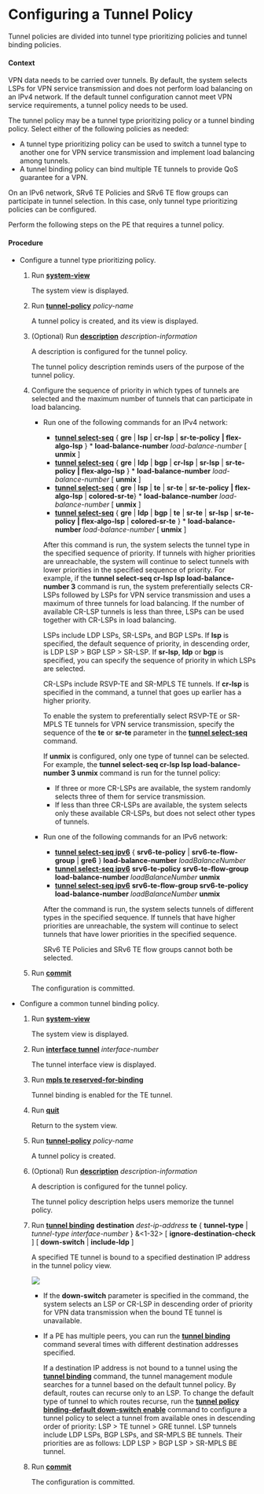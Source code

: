 Configuring a Tunnel Policy
===========================

Tunnel policies are divided into tunnel type prioritizing policies and tunnel binding policies.

#### Context

VPN data needs to be carried over tunnels. By default, the system selects LSPs for VPN service transmission and does not perform load balancing on an IPv4 network. If the default tunnel configuration cannot meet VPN service requirements, a tunnel policy needs to be used.

The tunnel policy may be a tunnel type prioritizing policy or a tunnel binding policy. Select either of the following policies as needed:

* A tunnel type prioritizing policy can be used to switch a tunnel type to another one for VPN service transmission and implement load balancing among tunnels.
* A tunnel binding policy can bind multiple TE tunnels to provide QoS guarantee for a VPN.

On an IPv6 network, SRv6 TE Policies and SRv6 TE flow groups can participate in tunnel selection. In this case, only tunnel type prioritizing policies can be configured.

Perform the following steps on the PE that requires a tunnel policy.


#### Procedure

* Configure a tunnel type prioritizing policy.
  1. Run [**system-view**](cmdqueryname=system-view)
     
     
     
     The system view is displayed.
  2. Run [**tunnel-policy**](cmdqueryname=tunnel-policy) *policy-name*
     
     
     
     A tunnel policy is created, and its view is displayed.
  3. (Optional) Run [**description**](cmdqueryname=description) *description-information*
     
     
     
     A description is configured for the tunnel policy.
     
     The tunnel policy description reminds users of the purpose of the tunnel policy.
  4. Configure the sequence of priority in which types of tunnels are selected and the maximum number of tunnels that can participate in load balancing.
     
     
     + Run one of the following commands for an IPv4 network:
       - [**tunnel select-seq**](cmdqueryname=tunnel+select-seq) { **gre** | **lsp** | **cr-lsp** | **sr-te-policy** **| flex-algo-lsp** } \* **load-balance-number** *load-balance-number* [ **unmix** ]
       - [**tunnel select-seq**](cmdqueryname=tunnel+select-seq) { **gre** | **ldp** | **bgp** | **cr-lsp** | **sr-lsp** | **sr-te-policy** **| flex-algo-lsp** } \* **load-balance-number** *load-balance-number* [ **unmix** ]
       - [**tunnel select-seq**](cmdqueryname=tunnel+select-seq) { **gre** | **lsp** | **te** | **sr-te** | **sr-te-policy** **| flex-algo-lsp** | **colored-sr-te**} \* **load-balance-number** *load-balance-number* [ **unmix** ]
       - [**tunnel select-seq**](cmdqueryname=tunnel+select-seq) { **gre** | **ldp** | **bgp** | **te** | **sr-te** | **sr-lsp** | **sr-te-policy** **| flex-algo-lsp** | **colored-sr-te** } \* **load-balance-number** *load-balance-number* [ **unmix** ]
       
       After this command is run, the system selects the tunnel type in the specified sequence of priority. If tunnels with higher priorities are unreachable, the system will continue to select tunnels with lower priorities in the specified sequence of priority. For example, if the **tunnel select-seq cr-lsp lsp load-balance-number 3** command is run, the system preferentially selects CR-LSPs followed by LSPs for VPN service transmission and uses a maximum of three tunnels for load balancing. If the number of available CR-LSP tunnels is less than three, LSPs can be used together with CR-LSPs in load balancing.
       
       LSPs include LDP LSPs, SR-LSPs, and BGP LSPs. If **lsp** is specified, the default sequence of priority, in descending order, is LDP LSP > BGP LSP > SR-LSP. If **sr-lsp**, **ldp** or **bgp** is specified, you can specify the sequence of priority in which LSPs are selected.
       
       CR-LSPs include RSVP-TE and SR-MPLS TE tunnels. If **cr-lsp** is specified in the command, a tunnel that goes up earlier has a higher priority.
       
       To enable the system to preferentially select RSVP-TE or SR-MPLS TE tunnels for VPN service transmission, specify the sequence of the **te** or **sr-te** parameter in the [**tunnel select-seq**](cmdqueryname=tunnel+select-seq) command.
       
       If **unmix** is configured, only one type of tunnel can be selected. For example, the **tunnel select-seq cr-lsp lsp load-balance-number 3 unmix** command is run for the tunnel policy:
       - If three or more CR-LSPs are available, the system randomly selects three of them for service transmission.
       - If less than three CR-LSPs are available, the system selects only these available CR-LSPs, but does not select other types of tunnels.
     + Run one of the following commands for an IPv6 network:
       - [**tunnel select-seq ipv6**](cmdqueryname=tunnel+select-seq+ipv6) { **srv6-te-policy** | **srv6-te-flow-group** | **gre6** } **load-balance-number** *loadBalanceNumber*
       - [**tunnel select-seq ipv6**](cmdqueryname=tunnel+select-seq+ipv6) **srv6-te-policy** **srv6-te-flow-group** **load-balance-number** *loadBalanceNumber* **unmix**
       - [**tunnel select-seq ipv6**](cmdqueryname=tunnel+select-seq+ipv6) **srv6-te-flow-group srv6-te-policy** **load-balance-number** *loadBalanceNumber* **unmix**
       
       After the command is run, the system selects tunnels of different types in the specified sequence. If tunnels that have higher priorities are unreachable, the system will continue to select tunnels that have lower priorities in the specified sequence.
       
       SRv6 TE Policies and SRv6 TE flow groups cannot both be selected.
  5. Run [**commit**](cmdqueryname=commit)
     
     
     
     The configuration is committed.
* Configure a common tunnel binding policy.
  1. Run [**system-view**](cmdqueryname=system-view)
     
     
     
     The system view is displayed.
  2. Run [**interface tunnel**](cmdqueryname=interface+tunnel) *interface-number*
     
     
     
     The tunnel interface view is displayed.
  3. Run [**mpls te reserved-for-binding**](cmdqueryname=mpls+te+reserved-for-binding)
     
     
     
     Tunnel binding is enabled for the TE tunnel.
  4. Run [**quit**](cmdqueryname=quit)
     
     
     
     Return to the system view.
  5. Run [**tunnel-policy**](cmdqueryname=tunnel-policy) *policy-name*
     
     
     
     A tunnel policy is created.
  6. (Optional) Run [**description**](cmdqueryname=description) *description-information*
     
     
     
     A description is configured for the tunnel policy.
     
     
     
     The tunnel policy description helps users memorize the tunnel policy.
  7. Run [**tunnel binding**](cmdqueryname=tunnel+binding) **destination** *dest-ip-address* **te** { **tunnel-type** | *tunnel-type interface-number* } &<1-32> [ **ignore-destination-check** ] [ **down-switch** | **include-ldp** ]
     
     
     
     A specified TE tunnel is bound to a specified destination IP address in the tunnel policy view.
     
     
     
     ![](../../../../public_sys-resources/note_3.0-en-us.png) 
     + If the **down-switch** parameter is specified in the command, the system selects an LSP or CR-LSP in descending order of priority for VPN data transmission when the bound TE tunnel is unavailable.
     + If a PE has multiple peers, you can run the [**tunnel binding**](cmdqueryname=tunnel+binding) command several times with different destination addresses specified.
       
       If a destination IP address is not bound to a tunnel using the [**tunnel binding**](cmdqueryname=tunnel+binding) command, the tunnel management module searches for a tunnel based on the default tunnel policy. By default, routes can recurse only to an LSP. To change the default type of tunnel to which routes recurse, run the [**tunnel policy binding-default down-switch enable**](cmdqueryname=tunnel+policy+binding-default+down-switch+enable) command to configure a tunnel policy to select a tunnel from available ones in descending order of priority: LSP > TE tunnel > GRE tunnel. LSP tunnels include LDP LSPs, BGP LSPs, and SR-MPLS BE tunnels. Their priorities are as follows: LDP LSP > BGP LSP > SR-MPLS BE tunnel.
  8. Run [**commit**](cmdqueryname=commit)
     
     
     
     The configuration is committed.